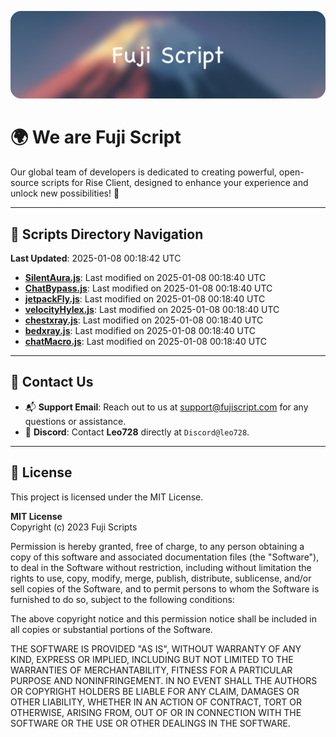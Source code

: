 ![Banner](.github/b.webp)

# 🌍 **We are Fuji Script**

Our global team of developers is dedicated to creating powerful, open-source scripts for Rise Client, designed to enhance your experience and unlock new possibilities! 🌟

---
<!-- SCRIPTS_NAVIGATION_START -->
## 📂 **Scripts Directory Navigation**

**Last Updated**: 2025-01-08 00:18:42 UTC

- **[SilentAura.js](scripts/SilentAura.js)**: Last modified on 2025-01-08 00:18:40 UTC
- **[ChatBypass.js](scripts/ChatBypass.js)**: Last modified on 2025-01-08 00:18:40 UTC
- **[jetpackFly.js](scripts/jetpackFly.js)**: Last modified on 2025-01-08 00:18:40 UTC
- **[velocityHylex.js](scripts/velocityHylex.js)**: Last modified on 2025-01-08 00:18:40 UTC
- **[chestxray.js](scripts/chestxray.js)**: Last modified on 2025-01-08 00:18:40 UTC
- **[bedxray.js](scripts/bedxray.js)**: Last modified on 2025-01-08 00:18:40 UTC
- **[chatMacro.js](scripts/chatMacro.js)**: Last modified on 2025-01-08 00:18:40 UTC

<!-- SCRIPTS_NAVIGATION_END -->

---

## 💬 **Contact Us**  
- 📬 **Support Email**: Reach out to us at [support@fujiscript.com](mailto:support@fujiscript.com) for any questions or assistance.  
- 💬 **Discord**: Contact **Leo728** directly at `Discord@leo728`.

---

## 📜 **License**

This project is licensed under the MIT License.  

**MIT License**  
Copyright (c) 2023 Fuji Scripts  

Permission is hereby granted, free of charge, to any person obtaining a copy of this software and associated documentation files (the "Software"), to deal in the Software without restriction, including without limitation the rights to use, copy, modify, merge, publish, distribute, sublicense, and/or sell copies of the Software, and to permit persons to whom the Software is furnished to do so, subject to the following conditions:  

The above copyright notice and this permission notice shall be included in all copies or substantial portions of the Software.  

THE SOFTWARE IS PROVIDED "AS IS", WITHOUT WARRANTY OF ANY KIND, EXPRESS OR IMPLIED, INCLUDING BUT NOT LIMITED TO THE WARRANTIES OF MERCHANTABILITY, FITNESS FOR A PARTICULAR PURPOSE AND NONINFRINGEMENT. IN NO EVENT SHALL THE AUTHORS OR COPYRIGHT HOLDERS BE LIABLE FOR ANY CLAIM, DAMAGES OR OTHER LIABILITY, WHETHER IN AN ACTION OF CONTRACT, TORT OR OTHERWISE, ARISING FROM, OUT OF OR IN CONNECTION WITH THE SOFTWARE OR THE USE OR OTHER DEALINGS IN THE SOFTWARE.  

